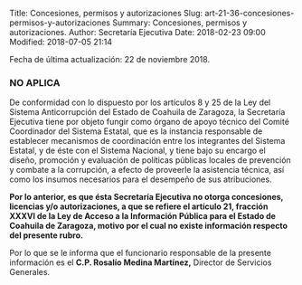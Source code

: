 Title: Concesiones, permisos y autorizaciones
Slug: art-21-36-concesiones-permisos-y-autorizaciones
Summary: Concesiones, permisos y autorizaciones.
Author: Secretaría Ejecutiva
Date: 2018-02-23 09:00
Modified: 2018-07-05 21:14


Fecha de última actualización: 22 de noviembre 2018.

### NO APLICA

De conformidad con lo dispuesto por los artículos 8 y 25 de la Ley del Sistema Anticorrupción del Estado de Coahuila de Zaragoza, la Secretaría Ejecutiva tiene por objeto fungir como órgano de apoyo técnico del Comité Coordinador del Sistema Estatal, que es la instancia responsable de establecer mecanismos de coordinación entre los integrantes del Sistema Estatal, y de éste con el Sistema Nacional, y tiene bajo su encargo el diseño, promoción y evaluación de políticas públicas locales de prevención y combate a la corrupción, a efecto de proveerle la asistencia técnica, así como los insumos necesarios para el desempeño de sus atribuciones.

**Por lo anterior, es que ésta Secretaría Ejecutiva no otorga concesiones, licencias y/o autorizaciones, a que se refiere el artículo 21, fracción XXXVI de la Ley de Acceso a la Información Pública para el Estado de Coahuila de Zaragoza, motivo por el cual no existe información respecto del presente rubro.**

Por lo que se le informa que el funcionario responsable de la presente información es el **C.P. Rosalío Medina Martínez,** Director de Servicios Generales.
